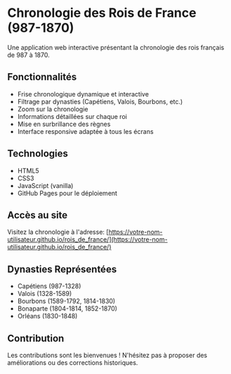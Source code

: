 # Chronologie des Rois de France (987-1870)

Une application web interactive présentant la chronologie des rois français de 987 à 1870.

## Fonctionnalités

- Frise chronologique dynamique et interactive
- Filtrage par dynasties (Capétiens, Valois, Bourbons, etc.)
- Zoom sur la chronologie
- Informations détaillées sur chaque roi
- Mise en surbrillance des règnes
- Interface responsive adaptée à tous les écrans

## Technologies

- HTML5
- CSS3
- JavaScript (vanilla)
- GitHub Pages pour le déploiement

## Accès au site

Visitez la chronologie à l'adresse: [https://votre-nom-utilisateur.github.io/rois_de_france/](https://votre-nom-utilisateur.github.io/rois_de_france/)

## Dynasties Représentées

- Capétiens (987-1328)
- Valois (1328-1589)
- Bourbons (1589-1792, 1814-1830)
- Bonaparte (1804-1814, 1852-1870)
- Orléans (1830-1848)

## Contribution

Les contributions sont les bienvenues ! N'hésitez pas à proposer des améliorations ou des corrections historiques.
